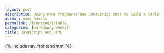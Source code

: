 ```yaml
---
layout: post
description: Using HTML fragments and JavaScript data to build a table
author: Amay Advani
permalink: /frontend/jsTable
categories: [markdown, week5]
title: Javascript and HTML
---
```


{% include nav_frontend.html %}

<html>
<body>


<script>
    function tvshow(name, rating, genre) {
        this.name = name; 
        this.rating = rating;
        this.genre = genre;
    }
   
      var tvshows = [ 
         new tvshow("Rick and Morty", "10/10", "Sci-Fi"), 
         new tvshow("Lucifer", "9.3/10", "Mystery"), 
         new tvshow("Stranger Things", "10/10", "Action, Mystery"), 
         new tvshow("Avatar", "9.8/10", "Fiction, Action")
         
         ];


    function library(tvshows){  
        this.tvshows = tvshows;
        this.library = [];
        this.tvshows.forEach(tvshow => {this.library.push(tvshow);});
    }
    printTvshows = new library(tvshows);

    library.prototype._toHtml = function() {
    var style = (
        "display:inline-block;" +
        "border: 2px solid blue;"
    );

    var body = "";

    body += "<tr>";
    body += "<th>" + "Title" + "</th>";
    body += "<th>" + "Rating" + "</th>";
    body += "<th>" + "Genre" + "</th>";
    body += "</tr>";

    for (var row of printTvshows.library) {
    body += "<tr>";
    body += "<td>" + row.name + "</td>";
    body += "<td>" + row.genre + "</td>";
    body += "<td>" + row.rating + "</td>";
    body += "<tr>";
    }


    // Build and HTML fragment of div, table, table body
    return (
        "<div style='" + style + "'>" +
            "<table>" +
                body +
            "</table>" +
        "</div>"
        );
    };
    
    document.getElementById('myTable').innerHTML = printTvshows._toHtml();

</script>

</body>
</html>